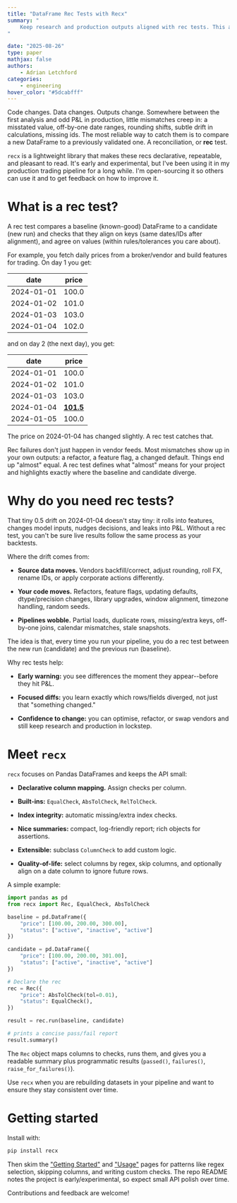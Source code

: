 ```yaml
---
title: "DataFrame Rec Tests with Recx"
summary: "
    Keep research and production outputs aligned with rec tests. This article explains the concept and introduces a tiny Python library for clean, tolerance-aware tests.
"

date: "2025-08-26"
type: paper
mathjax: false
authors:
    - Adrian Letchford
categories:
    - engineering
hover_color: "#5dcabfff"
---
```


Code changes. Data changes. Outputs change. Somewhere between the first analysis and odd P&L in production, little mismatches creep in: a misstated value, off-by-one date ranges, rounding shifts, subtle drift in calculations, missing ids. The most reliable way to catch them is to compare a new DataFrame to a previously validated one. A reconciliation, or **rec** test. 

`recx` is a lightweight library that makes these recs declarative, repeatable, and pleasant to read. It's early and experimental, but I've been using it in my production trading pipeline for a long while. I'm open-sourcing it so others can use it and to get feedback on how to improve it.

# What is a rec test?

A rec test compares a baseline (known-good) DataFrame to a candidate (new run) and checks that they align on keys (same dates/IDs after alignment), and agree on values (within rules/tolerances you care about).

For example, you fetch daily prices from a broker/vendor and build features for trading. On day 1 you get:

| date       | price |
|------------|-------|
| 2024-01-01 | 100.0 |
| 2024-01-02 | 101.0 |
| 2024-01-03 | 103.0 |
| 2024-01-04 | 102.0 |

and on day 2 (the next day), you get:

| date       | price |
|------------|-------|
| 2024-01-01 | 100.0 |
| 2024-01-02 | 101.0 |
| 2024-01-03 | 103.0 |
| 2024-01-04 |<ins>**101.5**</ins> |
| 2024-01-05 | 100.0 |

The price on 2024-01-04 has changed slightly. A rec test catches that.

Rec failures don't just happen in vendor feeds. Most mismatches show up in your own outputs: a refactor, a feature flag, a changed default. Things end up "almost" equal. A rec test defines what "almost" means for your project and highlights exactly where the baseline and candidate diverge.

# Why do you need rec tests?

That tiny 0.5 drift on 2024-01-04 doesn't stay tiny: it rolls into features, changes model inputs, nudges decisions, and leaks into P&L. Without a rec test, you can't be sure live results follow the same process as your backtests.

Where the drift comes from:

* **Source data moves.** Vendors backfill/correct, adjust rounding, roll FX, rename IDs, or apply corporate actions differently.

* **Your code moves.** Refactors, feature flags, updating defaults, dtype/precision changes, library upgrades, window alignment, timezone handling, random seeds.

* **Pipelines wobble.** Partial loads, duplicate rows, missing/extra keys, off-by-one joins, calendar mismatches, stale snapshots.

The idea is that, every time you run your pipeline, you do a rec test between the new run (candidate) and the previous run (baseline).

Why rec tests help:

* **Early warning:** you see differences the moment they appear--before they hit P&L.

* **Focused diffs:** you learn exactly which rows/fields diverged, not just that "something changed."

* **Confidence to change:** you can optimise, refactor, or swap vendors and still keep research and production in lockstep.

# Meet `recx`

`recx` focuses on Pandas DataFrames and keeps the API small:

* **Declarative column mapping.** Assign checks per column.

* **Built-ins:** `EqualCheck`, `AbsTolCheck`, `RelTolCheck`.

* **Index integrity:** automatic missing/extra index checks.

* **Nice summaries:** compact, log-friendly report; rich objects for assertions.

* **Extensible:** subclass `ColumnCheck` to add custom logic.

* **Quality-of-life:** select columns by regex, skip columns, and optionally align on a date column to ignore future rows.

A simple example:
```python
import pandas as pd
from recx import Rec, EqualCheck, AbsTolCheck

baseline = pd.DataFrame({
    "price": [100.00, 200.00, 300.00],
    "status": ["active", "inactive", "active"]
})

candidate = pd.DataFrame({
    "price": [100.00, 200.00, 301.00],
    "status": ["active", "inactive", "active"]
})

# Declare the rec
rec = Rec({
    "price": AbsTolCheck(tol=0.01),
    "status": EqualCheck(),
})

result = rec.run(baseline, candidate)

# prints a concise pass/fail report
result.summary()
```

The `Rec` object maps columns to checks, runs them, and gives you a readable summary plus programmatic results (`passed()`, `failures()`, `raise_for_failures()`). 

Use `recx` when you are rebuilding datasets in your pipeline and want to ensure they stay consistent over time.


# Getting started

Install with:
```bash
pip install recx
```

Then skim the ["Getting Started"](https://recx.readthedocs.io/en/latest/getting-started/) and ["Usage"](https://recx.readthedocs.io/en/latest/usage/) pages for patterns like regex selection, skipping columns, and writing custom checks. The repo README notes the project is early/experimental, so expect small API polish over time.

Contributions and feedback are welcome! 
